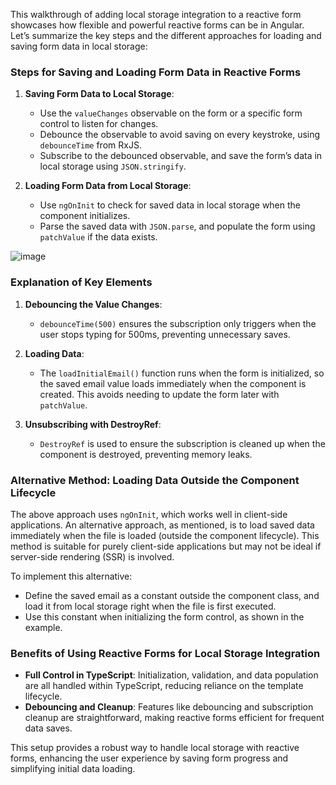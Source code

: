 This walkthrough of adding local storage integration to a reactive form showcases how flexible and powerful reactive forms can be in Angular. Let’s summarize the key steps and the different approaches for loading and saving form data in local storage:

### Steps for Saving and Loading Form Data in Reactive Forms

1. **Saving Form Data to Local Storage**:
   - Use the `valueChanges` observable on the form or a specific form control to listen for changes.
   - Debounce the observable to avoid saving on every keystroke, using `debounceTime` from RxJS.
   - Subscribe to the debounced observable, and save the form’s data in local storage using `JSON.stringify`.

2. **Loading Form Data from Local Storage**:
   - Use `ngOnInit` to check for saved data in local storage when the component initializes.
   - Parse the saved data with `JSON.parse`, and populate the form using `patchValue` if the data exists.

![image](https://github.com/user-attachments/assets/365c5298-af95-4fc0-8f35-6f0cfd72bfb7)




### Explanation of Key Elements

1. **Debouncing the Value Changes**:
   - `debounceTime(500)` ensures the subscription only triggers when the user stops typing for 500ms, preventing unnecessary saves.

2. **Loading Data**:
   - The `loadInitialEmail()` function runs when the form is initialized, so the saved email value loads immediately when the component is created. This avoids needing to update the form later with `patchValue`.

3. **Unsubscribing with DestroyRef**:
   - `DestroyRef` is used to ensure the subscription is cleaned up when the component is destroyed, preventing memory leaks.

### Alternative Method: Loading Data Outside the Component Lifecycle

The above approach uses `ngOnInit`, which works well in client-side applications. An alternative approach, as mentioned, is to load saved data immediately when the file is loaded (outside the component lifecycle). This method is suitable for purely client-side applications but may not be ideal if server-side rendering (SSR) is involved.

To implement this alternative:

- Define the saved email as a constant outside the component class, and load it from local storage right when the file is first executed.
- Use this constant when initializing the form control, as shown in the example.

### Benefits of Using Reactive Forms for Local Storage Integration
- **Full Control in TypeScript**: Initialization, validation, and data population are all handled within TypeScript, reducing reliance on the template lifecycle.
- **Debouncing and Cleanup**: Features like debouncing and subscription cleanup are straightforward, making reactive forms efficient for frequent data saves.

This setup provides a robust way to handle local storage with reactive forms, enhancing the user experience by saving form progress and simplifying initial data loading.
